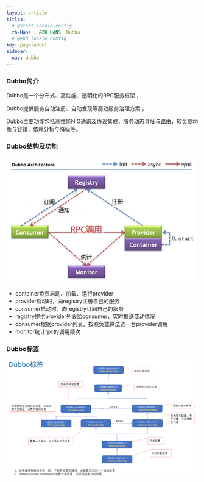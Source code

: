 ```yaml
---
layout: article
titles:
  # @start locale config
  zh-Hans : &ZH_HANS  Dubbo
  # @end locale config
key: page-about
sidebar:
  nav: dubbo
---
```


### Dubbo简介

Dubbo是一个分布式、高性能、透明化的RPC服务框架；

Dubbo提供服务自动注册、自动发现等高效服务治理方案；

Dubbo主要功能包括高性能NIO通讯及协议集成，服务动态寻址与路由，软负载均衡与容错，依赖分析与降级等。

### Dubbo结构及功能

![Dubbo结构](/img/dubbo/Dubbo结构.png)

- container负责启动、加载、运行provider
- provider启动时，向registry注册自己的服务
- consumer启动时，向registry订阅自己的服务
- registry提供provider列表给consumer，实时推送变动情况
- consumer根据provider列表，按照负载算法选一台provider调用
- monitor统计rpc的调用频次

### Dubbo标签

![Dubbo标签](/img/dubbo/Dubbo标签.png)

